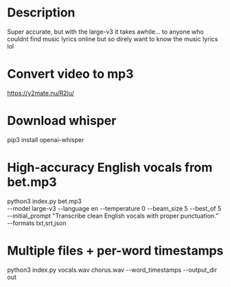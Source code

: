 # Description
Super accurate, but with the large-v3 it takes awhile... to anyone who couldnt find music lyrics online but so direly want to know the music lyrics lol

# Convert video to mp3
https://y2mate.nu/R2lu/

# Download whisper
pip3 install openai-whisper

# High-accuracy English vocals from bet.mp3
python3 index.py bet.mp3 \
  --model large-v3 --language en --temperature 0 --beam_size 5 --best_of 5 \
  --initial_prompt "Transcribe clean English vocals with proper punctuation." \
  --formats txt,srt,json


# Multiple files + per-word timestamps
python3 index.py vocals.wav chorus.wav --word_timestamps --output_dir out
